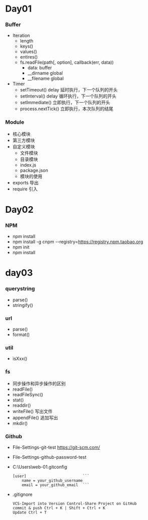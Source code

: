 # Day01

### Buffer

- Iteration
    - length
    - keys()
    - values()
    - entires()
    - fs.readFile(path[, option], callback(err, data))
        - data: buffer
        - __dirname global
        - __filename global
- Timer
    - setTimeout() delay 延时执行，下一个队列的开头
    - setInterval() delay 循环执行，下一个队列的开头
    - setImmediate() 立即执行，下一个队列的开头
    - process.nextTick() 立即执行，本次队列的结尾
    
### Module
- 核心模块
- 第三方模块
- 自定义模块
    - 文件模块
    - 目录模块
    - index.js
    - package.json
    - 模块的使用
- exports 导出
- require 引入
    
# Day02

### NPM
- npm install <package-name>
- npm install -g cnpm --registry=https://registry.npm.taobao.org
- npm init
- npm install

# day03

### querystring
- parse()
- stringify()

### url
- parse()
- format()

### util
- isXxx()

### fs
- 同步操作和异步操作的区别
- readFile()
- readFileSync()
- stat()
- readdir()
- writeFile() 写出文件
- appendFile() 追加写出
- mkdir()

### Github

- File-Settings-git-test https://git-scm.com/
- File-Settings-github-password-test
- C:\Users\web-01.gitconfig

    ```
    [user]                         ```
        name = your_github_username
        email = your_github_email  ```
    ```


- .gitignore

    ```
    VCS-Import into Version Control-Share Project on GitHub
    commit & push Ctrl + K | Shift + Ctrl + K
    Update Ctrl + T
    ```